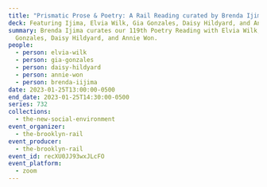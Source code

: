 ```yaml
---
title: "Prismatic Prose & Poetry: A Rail Reading curated by Brenda Ijima"
deck: Featuring Ijima, Elvia Wilk, Gia Gonzales, Daisy Hildyard, and Annie Won
summary: Brenda Ijima curates our 119th Poetry Reading with Elvia Wilk, Gia
  Gonzales, Daisy Hildyard, and Annie Won.
people:
  - person: elvia-wilk
  - person: gia-gonzales
  - person: daisy-hildyard
  - person: annie-won
  - person: brenda-iijima
date: 2023-01-25T13:00:00-0500
end_date: 2023-01-25T14:30:00-0500
series: 732
collections:
  - the-new-social-environment
event_organizer:
  - the-brooklyn-rail
event_producer:
  - the-brooklyn-rail
event_id: recXU0JJ93wxJLcFO
event_platform:
  - zoom
---
```

